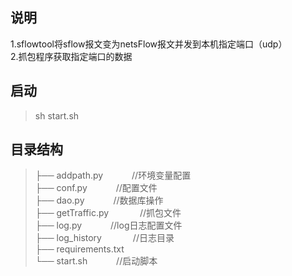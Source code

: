 ## 说明
1.sflowtool将sflow报文变为netsFlow报文并发到本机指定端口（udp）    
2.抓包程序获取指定端口的数据

## 启动
> sh start.sh

## 目录结构

> ├── addpath.py &ensp;&ensp;&ensp;&ensp;&ensp;&ensp;//环境变量配置    
├── conf.py&ensp;&ensp;&ensp;&ensp;&ensp;&ensp;  //配置文件    
├── dao.py&ensp;&ensp;&ensp;&ensp;&ensp;&ensp;   //数据库操作    
├── getTraffic.py &ensp;&ensp;&ensp;&ensp;&ensp;&ensp; //抓包文件    
├── log.py&ensp;&ensp;&ensp;&ensp;&ensp;&ensp;       //log日志配置文件    
├── log_history &ensp;&ensp;&ensp;&ensp;&ensp;&ensp;    //日志目录    
├── requirements.txt        
└── start.sh&ensp;&ensp;&ensp;&ensp;&ensp;&ensp;      //启动脚本    